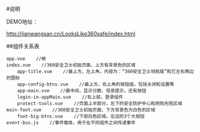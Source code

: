 #说明

DEMO地址：

http://jianwangsan.cn/LooksLike360safe/index.html

##组件关系表

    app.vue    //根
    index.vue    //360安全卫士初始页面，上方有背景色的区域
        app-title.vue    //最上方，左上角，内容为：“360安全卫士领航版”和它左右两边的图标
        app-config-btns.vue    //最上方，右上角的按钮组，包括关闭和设置等
        app-main.vue    //最中间，显示分数、信息提示，还有按钮
        login-in-appMain.vue    //右上部，登录组件
        protect-tools.vue    //页面上半部分，左下的安全防护中心和网购先陪区域
    main-foot.vue    //360安全卫士初始页面，下方背景色为白色的区域
        foot-big-btns.vue    //下部白色区域，左边的3个大按钮
    event-bus.js    //事件载体，用于在不同组件之间传递事件